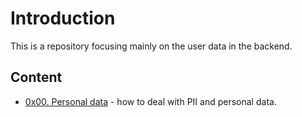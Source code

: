 # Introduction
This is a repository focusing mainly on the user data in the backend.

## Content
* [0x00. Personal data](./0x00-personal_data/) - how to deal with PII and personal data.
